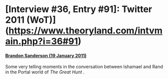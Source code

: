 # [Interview #36, Entry #91]: Twitter 2011 (WoT)](https://www.theoryland.com/intvmain.php?i=36#91)

#### [Brandon Sanderson (19 January 2011)](http://twitter.com/BrandSanderson/status/27879930628931584)

Some very telling moments in the conversation between Ishamael and Rand in the Portal world of
*The Great Hunt*
.

